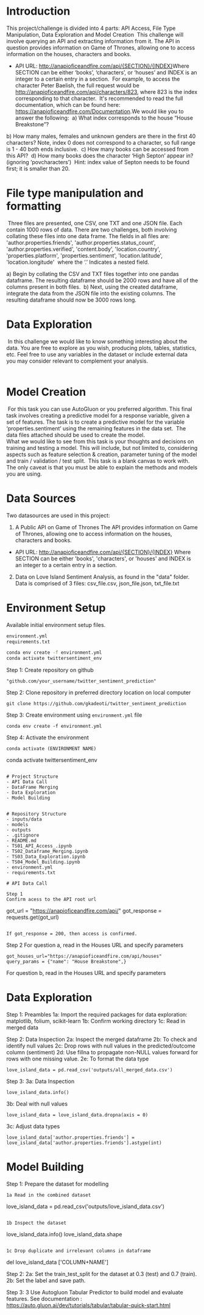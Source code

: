 
# Introduction

This project/challenge is divided into 4 parts: API Access, File Type Manipulation, Data Exploration and Model Creation
​
This challenge will involve querying an API and extracting information from it. The API in question provides information on Game of Thrones, allowing one to access information on the houses, characters and books.
​
* API URL: http://anapioficeandfire.com/api/{SECTION}/{INDEX}
​
Where SECTION can be either ‘books’, ‘characters’, or ‘houses’ and INDEX is an integer to a certain entry in a section.
​
For example, to access the character Peter Baelish, the full request would be http://anapioficeandfire.com/api/characters/823, where 823 is the index corresponding to that character. 
​
It's recommended to read the full documentation, which can be found here: https://anapioficeandfire.com/Documentation.
​
We would like you to answer the following:
​
a) What index corresponds to the house “House Breakstone”?
 
b) How many males, females and unknown genders are there in the first 40 characters? Note, index 0 does not correspond to a character, so full range is 1 - 40 both ends inclusive. 
​
c) How many books can be accessed from this API?
​
d) How many books does the character ‘High Septon’ appear in? (ignoring ‘povcharacters’) 
​
Hint: index value of Septon needs to be found first; it is smaller than 20.
​
# File type manipulation and formatting
​
Three files are presented, one CSV, one TXT and one JSON file. Each contain 1000 rows of data. There are two challenges, both involving collating these files into one data frame. The fields in all files are:
​
'author.properties.friends',  'author.properties.status_count',  'author.properties.verified',  'content.body',  'location.country',  'properties.platform',  'properties.sentiment',  'location.latitude',  'location.longitude'
​
where the ‘.’ Indicates a nested field.
 
a) Begin by collating the CSV and TXT files together into one pandas dataframe. The resulting dataframe should be 2000 rows and have all of the columns present in both files.
​
b) Next, using the created dataframe, integrate the data from the JSON file into the existing columns. The resulting dataframe should now be 3000 rows long.
​
# Data Exploration
​
In this challenge we would like to know something interesting about the data. You are free to explore as you wish, producing plots, tables, statistics, etc. Feel free to use any variables in the dataset or include external data you may consider relevant to complement your analysis.  
​
# Model Creation
​
For this task you can use AutoGluon or you preferred algorithm.
​
This final task involves creating a predictive model for a response variable, given a set of features. The task is to create a predictive model for the variable ‘properties.sentiment’ using the remaining features in the data set. 
​
The data files attached should be used to create the model.  
​
What we would like to see from this task is your thoughts and decisions on training and testing a model. This will include, but not limited to, considering aspects such as feature selection & creation, parameter tuning of the model and train / validation / test split. 
​
This task is a blank canvas to work with. The only caveat is that you must be able to explain the methods and models you are using.

# Data Sources
Two datasources are used in this project:
1. A Public API on Game of Thrones
The API provides information on Game of Thrones, allowing one to access information on the houses, characters and books.
* API URL: http://anapioficeandfire.com/api/{SECTION}/{INDEX}
Where SECTION can be either 'books', 'characters', or 'houses' and INDEX is an integer to a certain entry in a section.
2. Data on Love Island Sentiment Analysis, as found in the "data" folder. Data is comprised of 3 files: csv_file.csv, json_file.json, txt_file.txt

# Environment Setup
Available initial environment setup files.

```bash
environment.yml
requirements.txt
```

```bash
conda env create -f environment.yml
conda activate twittersentiment_env


```
Step 1: Create repository on github

```
"github.com/your_username/twitter_sentiment_prediction"

```

Step 2: Clone repository in preferred directory location on local computer  
```
git clone https://github.com/gkadeoti/twitter_sentiment_prediction

```

Step 3: Create environment using `environment.yml` file

```
conda env create -f environment.yml

```

Step 4: Activate the environment

```
conda activate (ENVIRONMENT NAME)

```
conda activate twittersentiment_env

```

# Project Structure
- API Data Call
- DataFrame Merging
- Data Exploration
- Model Building


# Repository Structure
- inputs/data
- models
- outputs
- .gitignore
- README.md
- TS01_API_Access_.ipynb
- TS02_Dataframe_Merging.ipynb
- TS03_Data_Exploration.ipynb
- TS04_Model_Building.ipynb
- environment.yml
- requirements.txt

# API Data Call

Step 1
Confirm acess to the API root url

```

got_url = "https://anapioficeandfire.com/api/"
got_response = requests.get(got_url)

```

If got_response = 200, then access is confirmed.

```
Step 2
For question a, read in the Houses URL and specify parameters

```
got_houses_url="https://anapioficeandfire.com/api/houses"
query_params = {"name": "House Breakstone",}

```
For question b, read in the Houses URL and specify parameters




# Data Exploration

Step 1: Preambles
1a: Import the required packages for data exploration: matplotlib, folium, scikit-learn
1b: Confirm working directory
1c: Read in merged data

Step 2: Data Inspection
2a: Inspect the merged dataframe
2b: To check and identify null values
2c: Drop rows with null values in the predicted/outcome column (sentiment)
2d: Use fillna to propagate non-NULL values forward for rows with one missing value.
2e: To format the data type

```
love_island_data = pd.read_csv('outputs/all_merged_data.csv')
```

Step 3: 
3a: Data Inspection
```
love_island_data.info()

```
3b: Deal with null values

```
love_island_data = love_island_data.dropna(axis = 0)
```
3c: Adjust data types
```
love_island_data['author.properties.friends'] = love_island_data['author.properties.friends'].astype(int)
```

# Model Building
Step 1:  Prepare the dataset for modelling

```
1a Read in the combined dataset

```
love_island_data = pd.read_csv('outputs/love_island_data.csv')

```

1b Inspect the dataset

```

love_island_data.info()
love_island_data.shape

```

1c Drop duplicate and irrelevant columns in dataframe

```
del love_island_data ['COLUMN+NAME']

Step 2:
2a: Set the train_test_split for the dataset at 0.3 (test) and 0.7 (train).
2b: Set the label and save path.

Step 3:
3 Use Autogluon Tabular Predictor to build model and evaluate features. See documentation : https://auto.gluon.ai/dev/tutorials/tabular/tabular-quick-start.html









